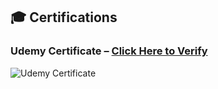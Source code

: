 ## 🎓 Certifications

### Udemy Certificate – [Click Here to Verify](https://www.udemy.com/certificate/UC-5e8acdba-74c0-4241-b39e-eb9f7011ab46/)

![Udemy Certificate](https://github.com/your-username/your-repo/blob/main/certificate.png)
